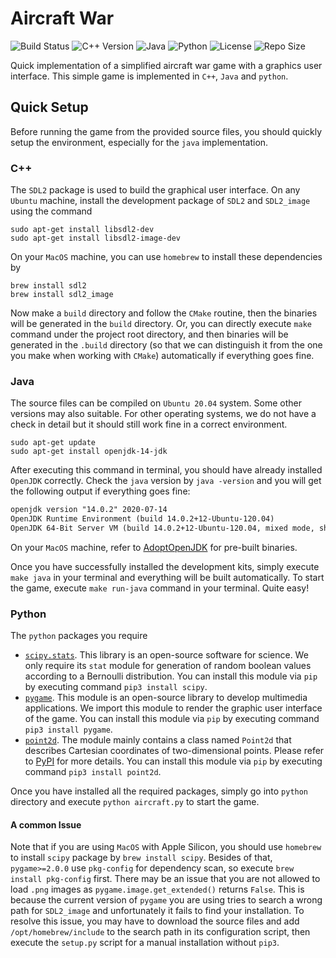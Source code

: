 # Aircraft War
![Build Status](https://img.shields.io/travis/enzoleo/aircraft.svg?style=flat-square)
![C++ Version](https://img.shields.io/badge/C++-17-pink.svg?style=flat-square&logo=c%2B%2B)
![Java](https://img.shields.io/badge/Java-OpenJDK-orange.svg?style=flat-square&logo=java)
![Python](https://img.shields.io/badge/Python-3-blue.svg?style=flat-square&logo=python)
![License](https://img.shields.io/github/license/enzoleo/aircraft.svg?color=black&style=flat-square)
![Repo Size](https://img.shields.io/github/repo-size/enzoleo/aircraft.svg?style=flat-square)

Quick implementation of a simplified aircraft war game with a graphics user interface. This simple game is implemented in `C++`, `Java` and `python`.

## Quick Setup

Before running the game from the provided source files, you should quickly setup the environment, especially for the `java` implementation.

### C++

The `SDL2` package is used to build the graphical user interface. On any `Ubuntu` machine, install the development package of `SDL2` and `SDL2_image` using the command

```shell
sudo apt-get install libsdl2-dev
sudo apt-get install libsdl2-image-dev
```

On your `MacOS` machine, you can use `homebrew` to install these dependencies by

```shell
brew install sdl2
brew install sdl2_image
```

Now make a `build` directory and follow the `CMake` routine, then the binaries will be generated in the `build` directory. Or, you can directly execute `make` command under the project root directory, and then binaries will be generated in the `.build` directory (so that we can distinguish it from the one you make when working with `CMake`) automatically if everything goes fine.

### Java

The source files can be compiled on `Ubuntu 20.04` system. Some other versions may also suitable. For other operating systems, we do not have a check in detail but it should still work fine in a correct environment.

```shell
sudo apt-get update
sudo apt-get install openjdk-14-jdk
```

After executing this command in terminal, you should have already installed `OpenJDK` correctly. Check the `java` version by `java -version` and you will get the following output if everything goes fine:

```reStructuredText
openjdk version "14.0.2" 2020-07-14
OpenJDK Runtime Environment (build 14.0.2+12-Ubuntu-120.04)
OpenJDK 64-Bit Server VM (build 14.0.2+12-Ubuntu-120.04, mixed mode, sharing)
```

On your `MacOS` machine, refer to [AdoptOpenJDK](https://adoptopenjdk.net) for pre-built binaries.

Once you have successfully installed the development kits, simply execute `make java` in your terminal and everything will be built automatically. To start the game, execute `make run-java` command in your terminal. Quite easy!

### Python

The `python` packages you require

- [`scipy.stats`](https://pypi.org/project/scipy/). This library is an open-source software for science. We only require its `stat` module for generation of random boolean values according to a Bernoulli distribution. You can install this module via `pip` by executing command `pip3 install scipy`.
- [`pygame`](https://pypi.org/project/pygame/). This module is an open-source library to develop multimedia applications. We import this module to render the graphic user interface of the game. You can install this module via `pip` by executing command `pip3 install pygame`.
- [`point2d`](https://pypi.org/project/point2d/). The module mainly contains a class named `Point2d` that describes Cartesian coordinates of two-dimensional points. Please refer to [PyPI](https://pypi.org/project/point2d/) for more details. You can install this module via `pip` by executing command `pip3 install point2d`.

Once you have installed all the required packages, simply go into `python` directory and execute `python aircraft.py` to start the game.

#### A common Issue

Note that if you are using `MacOS` with Apple Silicon, you should use `homebrew` to install `scipy` package by `brew install scipy`. Besides of that, `pygame>=2.0.0` use `pkg-config` for dependency scan, so execute `brew install pkg-config` first. There may be an issue that you are not allowed to load `.png` images as `pygame.image.get_extended()` returns `False`. This is because the current version of `pygame` you are using tries to search a wrong path for `SDL2_image` and unfortunately it fails to find your installation. To resolve this issue, you may have to download the source files and add `/opt/homebrew/include` to the search path in its configuration script, then execute the `setup.py` script for a manual installation without `pip3`.
